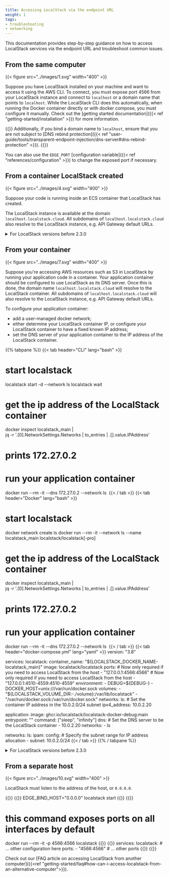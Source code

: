 ```yaml
---
title: Accessing LocalStack via the endpoint URL
weight: 1
tags:
- troubleshooting
- networking
---
```


This documentation provides step-by-step guidance on how to access LocalStack services via the endpoint URL and troubleshoot common issues.

## From the same computer

{{< figure src="../images/1.svg" width="400" >}}

Suppose you have LocalStack installed on your machine and want to access it using the AWS CLI. To connect, you must expose port 4566 from your LocalStack instance and connect to `localhost` or a domain name that points to `localhost`. While the LocalStack CLI does this automatically, when running the Docker container directly or with docker compose, you must configure it manually. Check out the [getting started documentation]({{< ref "getting-started/installation" >}}) for more information.

{{<alert title="Note">}}
Additionally, if you bind a domain name to `localhost`, ensure that you are not subject to [DNS rebind protection]({{< ref "user-guide/tools/transparent-endpoint-injection/dns-server#dns-rebind-protection" >}}).
{{</alert>}}

You can also use the `EDGE_PORT` [configuration variable]({{< ref "references/configuration" >}}) to change the exposed port if necessary.

## From a container LocalStack created

{{< figure src="../images/4.svg" width="400" >}}

Suppose your code is running inside an ECS container that LocalStack has created. 

The LocalStack instance is available at the domain `localhost.localstack.cloud`.
All subdomains of `localhost.localstack.cloud` also resolve to the LocalStack instance, e.g. API Gateway default URLs.

<details>
<summary>For LocalStack versions before 2.3.0</summary>
To enable access to the LocalStack instance, it's advisable to start LocalStack in a [user-defined network](https://docs.docker.com/network/bridge/), and then set the `MAIN_DOCKER_NETWORK` environment variable to this network's name.
This allows the code running inside the container to access the LocalStack instance using its hostname.
For example:

{{<tabpane>}}
{{<tab header="CLI" lang="bash">}}
# create the network
docker network create my-network
# launch localstack
MAIN_DOCKER_NETWORK=my-network DOCKER_FLAGS="--network my-network" localstack start
# then your code can access localstack at its container name (by default: localstack_main)
aws --endpoint-url http://localstack_main:4566 s3api list-buckets
{{</tab>}}
{{<tab header="Docker" lang="bash">}}
# create the network
docker network create my-network
# launch localstack
docker run --rm -it --network my-network -e MAIN_DOCKER_NETWORK=my-network <other flags> localstack/localstack[-pro]
# then your code can access localstack at its container name (by default: localstack_main)
aws --endpoint-url http://localstack_main:4566 s3api list-buckets
{{</tab>}}
{{<tab header="docker-compose.yml" lang="yml">}}
services:
  localstack:
    # ... other configuration here
    environment:
      MAIN_DOCKER_NETWORK=ls
    networks:
    - ls
networks:
  ls:
    name: ls

# Your application code can then use
# http://localstack:4566 for the
# endpoint url
{{</tab>}}
{{</tabpane>}}
</details>


## From your container

{{< figure src="../images/7.svg" width="400" >}}

Suppose you're accessing AWS resources such as S3 in LocalStack by running your application code in a container.
Your application container should be configured to use LocalStack as its DNS server.
Once this is done, the domain name `localhost.localstack.cloud` will resolve to the LocalStack container.
All subdomains of `localhost.localstack.cloud` will also resolve to the LocalStack instance, e.g. API Gateway default URLs.

To configure your application container:

* add a user-managed docker network;
* either determine your LocalStack container IP, or configure your LocalStack container to have a fixed known IP address;
* set the DNS server of your application container to the IP address of the LocalStack container.

{{% tabpane %}}
{{< tab header="CLI" lang="bash" >}}
# start localstack
localstack start -d --network ls
localstack wait

# get the ip address of the LocalStack container
docker inspect localstack_main | \
	jq -r '.[0].NetworkSettings.Networks | to_entries | .[].value.IPAddress'
# prints 172.27.0.2

# run your application container
docker run --rm -it --dns 172.27.0.2 --network ls <arguments> <image name>
{{< / tab >}}
{{< tab header="Docker" lang="bash" >}}
# start localstack
docker network create ls
docker run --rm -it --network ls --name localstack_main <other flags> localstack/localstack[-pro]

# get the ip address of the LocalStack container
docker inspect localstack_main | \
	jq -r '.[0].NetworkSettings.Networks | to_entries | .[].value.IPAddress'
# prints 172.27.0.2

# run your application container
docker run --rm -it --dns 172.27.0.2 --network ls <arguments> <image name>
{{< / tab >}}
{{< tab header="docker-compose.yml" lang="yaml" >}}
version: "3.8"

services:
  localstack:
    container_name: "${LOCALSTACK_DOCKER_NAME-localstack_main}"
    image: localstack/localstack
    ports:
      # Now only required if you need to access LocalStack from the host
      - "127.0.0.1:4566:4566"            
      # Now only required if you need to access LocalStack from the host
      - "127.0.0.1:4510-4559:4510-4559"
    environment:
      - DEBUG=${DEBUG-}
      - DOCKER_HOST=unix:///var/run/docker.sock
    volumes:
      - "${LOCALSTACK_VOLUME_DIR:-./volume}:/var/lib/localstack"
      - "/var/run/docker.sock:/var/run/docker.sock"
    networks:
      ls:
        # Set the container IP address in the 10.0.2.0/24 subnet
        ipv4_address: 10.0.2.20

  application:
    image: ghcr.io/localstack/localstack-docker-debug:main
    entrypoint: ""
    command: ["sleep", "infinity"]
    dns:
      # Set the DNS server to be the LocalStack container
      - 10.0.2.20
    networks:
      - ls

networks:
  ls:
    ipam:
      config:
        # Specify the subnet range for IP address allocation
        - subnet: 10.0.2.0/24
{{< / tab >}}
{{% / tabpane %}}


<details>
<summary>For LocalStack versions before 2.3.0</summary>
To facilitate access to LocalStack from within the container, it's recommended to start LocalStack in a <a href="https://docs.docker.com/network/bridge/">user-defined network</a> and set the <code>MAIN_DOCKER_NETWORK</code> environment variable to the network's name.
Doing so enables the containerized code to connect to the LocalStack instance using its hostname.
For instance:

{{<tabpane>}}
{{<tab header="CLI" lang="bash">}}
# create the network
docker network create my-network
# launch localstack
DOCKER_FLAGS="--network my-network" localstack start
# launch your container
docker run --rm it --network my-network <image name>
# then your code can access localstack at its container name (by default: localstack_main)
{{</tab>}}
{{<tab header="Docker" lang="bash">}}
# create the network
docker network create my-network
# launch localstack
docker run --rm -it --network my-network <other flags> localstack/localstack[-pro]
# launch your container
docker run --rm it --network my-network <image name>
# then your code can access localstack at its container name (by default: localstack_main)
{{</tab>}}
{{<tab header="docker-compose.yml" lang="yml">}}
services:
  localstack:
    # ... other configuration here
    networks:
    - ls
  your_container:
    # ... other configuration here
    networks:
    - ls
networks:
  ls:
    name: ls

# Your application code can then use
# http://localstack:4566 for the
# endpoint url
{{</tab>}}
{{</tabpane>}}

### Wildcard DNS access

LocalStack newer than version 2.3.0 supports wildcard DNS access by default.
Please update your LocalStack container and see the [instructions]({{< ref "#from-your-container" >}}).

</details>

## From a separate host

{{< figure src="../images/10.svg" width="400" >}}

LocalStack must listen to the address of the host, or `0.0.0.0`.

{{<tabpane>}}
{{<tab header="CLI" lang="bash">}}
EDGE_BIND_HOST="0.0.0.0" localstack start
{{</tab>}}
{{<tab header="Docker" lang="bash">}}
# this command exposes ports on all interfaces by default
docker run --rm -it -p 4566:4566 <additional arguments> localstack
{{</tab>}}
{{<tab header="docker-compose" lang="yaml">}}
services:
  localstack:
    # ... other configuration here
    ports:
      - "4566:4566"
      # ... other ports
{{</tab>}}
{{</tabpane>}}

Check out our [FAQ article on accessing LocalStack from another computer]({{<ref "getting-started/faq#how-can-i-access-localstack-from-an-alternative-computer">}}).
